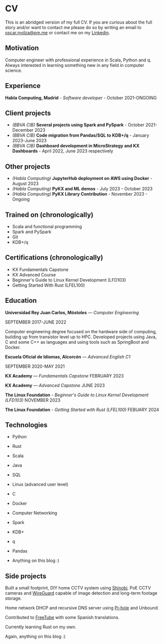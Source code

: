 # CV
This is an abridged version of my full CV. If you are curious about the full story and/or want to contact me please do so by writing an email to oscar.nydza@pm.me or contact me on my [Linkedin](https://www.linkedin.com/in/oscar-n-063262209).

## Motivation
Computer engineer with professional experience in Scala, Python and q. Always interested in learning something new in any field in computer science.

## Experience

**Habla Computing, Madrid** - *Software developer* - October 2021-ONGOING

## Client projects
* *(BBVA CIB)* **Several projects using Spark and PySpark** - October 2021-December 2023
* *(BBVA CIB)* **Code migration from Pandas/SQL to KDB+/q** - January 2023-June 2023
* *(BBVA CIB)* **Dashboard development in MicroStrategy and KX Dashboards** - April 2022, June 2023 respectively

## Other projects

* *(Habla Computing)* **JupyterHub deployment on AWS using Docker** - August 2023
* *(Habla Computing)* **PyKX and ML demos** - July 2023 - October 2023
* *(Habla Computing)* **PyKX Library Contribution** - November 2023 - Ongoing

## Trained on (chronologically)

* Scala and functional programming
* Spark and PySpark
* Git
* KDB+/q

## Certifications (chronologically)

* KX Fundamentals Capstone
* KX Advanced Course
* Beginner's Guide to Linux Kernel Development (LFD103)
* Getting Started With Rust (LFEL100)

## Education

**Universidad Rey Juan Carlos, Móstoles** — *Computer Engineering*

SEPTEMBER 2017-JUNE 2022

Computer engineering degree focused on the hardware side of computing, building up from transistor level up to HPC.
Developed projects using Java, C and some C++ as languages and using tools such as SpringBoot and Docker.

**Escuela Oficial de Idiomas, Alcorcón** — *Advanced English C1*

SEPTEMBER 2020-MAY 2021

**KX Academy** — *Fundamentals Capstone*  FEBRUARY 2023

**KX Academy** — *Advanced Capstone* JUNE 2023

**The Linux Foundation** - *Beginner's Guide to Linux Kernel Development (LFD103)*  NOVEMBER 2023

**The Linux Foundation** - *Getting Started with Rust (LFEL100)* FEBUARY 2024

## Technologies

* Python

* Rust

* Scala

* Java

* SQL

* Linux (advanced user level)

* C

* Docker

* Computer Networking

* Spark

* KDB+

* q

* Pandas

* Anything on this blog :)

## Side projects

Built a small footprint, DIY home CCTV system using [Shinobi](https://shinobi.video/), PoE CCTV cameras and [WireGuard](https://www.wireguard.com/) capable of image detection and long-term footage storage.

Home network DHCP and recursive DNS server using [Pi-hole](https://pi-hole.net/) and Unbound.

Contributed to [FreeTube](https://github.com/FreeTubeApp/FreeTube) with some Spanish translations.

Currently learning Rust on my own.

Again, anything on this blog :)


